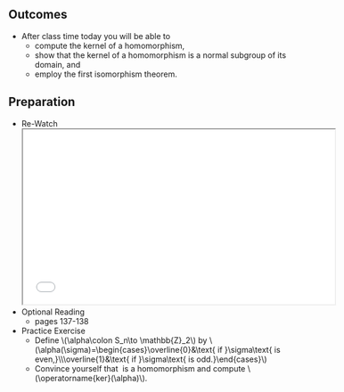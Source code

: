 <h2>Outcomes</h2>
<ul>
<li>After class time today you will be able to
<ul>
<li>compute the kernel of a homomorphism,</li>
<li>show that the kernel of a homomorphism is a normal subgroup of its domain, and</li>
<li>employ the first isomorphism theorem.</li>
</ul>
</li>
</ul>
<h2>Preparation</h2>
<ul>
<li>Re-Watch<br><iframe src="//www.youtube.com/embed/TngePpJ_x-I" width="560" height="314" allowfullscreen="allowfullscreen" data-mce-fragment="1"></iframe></li>
<li>Optional Reading
<ul>
<li>pages 137-138</li>
</ul>
</li>
<li>Practice Exercise
<ul>
<li>Define \(\alpha\colon S_n\to \mathbb{Z}_2\) by \(\alpha(\sigma)=\begin{cases}\overline{0}&amp;\text{ if }\sigma\text{ is even,}\\\overline{1}&amp;\text{ if }\sigma\text{ is odd.}\end{cases}\)</li>
<li>Convince yourself that &nbsp;is a homomorphism and compute \(\operatorname{ker}(\alpha)\).</li>
</ul>
</li>
</ul>